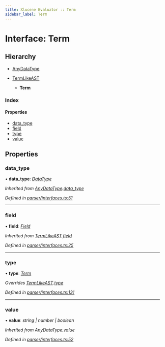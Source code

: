 ```yaml
---
title: Xlucene Evaluator :: Term
sidebar_label: Term
---
```


# Interface: Term

## Hierarchy

* [AnyDataType](anydatatype.md)

* [TermLikeAST](termlikeast.md)

  * **Term**

### Index

#### Properties

* [data_type](term.md#data_type)
* [field](term.md#field)
* [type](term.md#type)
* [value](term.md#value)

## Properties

###  data_type

• **data_type**: *[DataType](../overview.md#datatype)*

*Inherited from [AnyDataType](anydatatype.md).[data_type](anydatatype.md#data_type)*

*Defined in [parser/interfaces.ts:51](https://github.com/terascope/teraslice/blob/6e018493/packages/xlucene-evaluator/src/parser/interfaces.ts#L51)*

___

###  field

• **field**: *[Field](../overview.md#field)*

*Inherited from [TermLikeAST](termlikeast.md).[field](termlikeast.md#field)*

*Defined in [parser/interfaces.ts:25](https://github.com/terascope/teraslice/blob/6e018493/packages/xlucene-evaluator/src/parser/interfaces.ts#L25)*

___

###  type

• **type**: *[Term](../enums/asttype.md#term)*

*Overrides [TermLikeAST](termlikeast.md).[type](termlikeast.md#type)*

*Defined in [parser/interfaces.ts:131](https://github.com/terascope/teraslice/blob/6e018493/packages/xlucene-evaluator/src/parser/interfaces.ts#L131)*

___

###  value

• **value**: *string | number | boolean*

*Inherited from [AnyDataType](anydatatype.md).[value](anydatatype.md#value)*

*Defined in [parser/interfaces.ts:52](https://github.com/terascope/teraslice/blob/6e018493/packages/xlucene-evaluator/src/parser/interfaces.ts#L52)*
